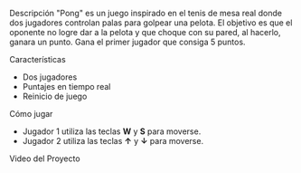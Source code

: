 

Descripción
"Pong" es un juego inspirado en el tenis de mesa real donde dos jugadores controlan palas para golpear una pelota. El objetivo es que el oponente no logre dar a la pelota y que choque con su pared, al hacerlo, ganara un punto. Gana el primer jugador que consiga 5 puntos.

Características
- Dos jugadores
- Puntajes en tiempo real
- Reinicio de juego

Cómo jugar
- Jugador 1 utiliza las teclas **W** y **S** para moverse.
- Jugador 2 utiliza las teclas **↑** y **↓** para moverse.

Video del Proyecto

